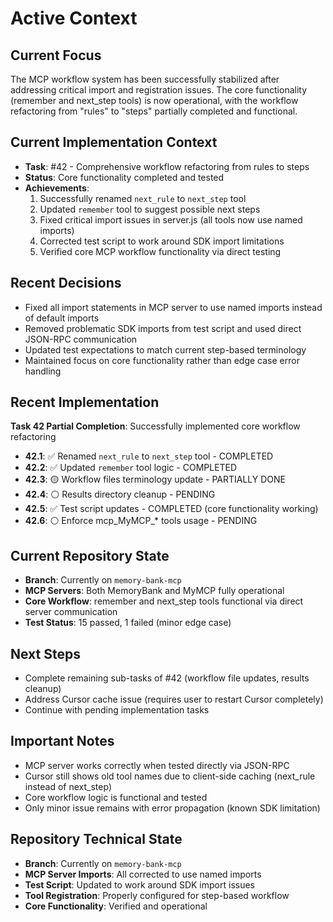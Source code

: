 # Active Context

## Current Focus
The MCP workflow system has been successfully stabilized after addressing critical import and registration issues. The core functionality (remember and next_step tools) is now operational, with the workflow refactoring from "rules" to "steps" partially completed and functional.

## Current Implementation Context
-   **Task**: #42 - Comprehensive workflow refactoring from rules to steps
-   **Status**: Core functionality completed and tested
-   **Achievements**: 
    1. Successfully renamed `next_rule` to `next_step` tool
    2. Updated `remember` tool to suggest possible next steps
    3. Fixed critical import issues in server.js (all tools now use named imports)
    4. Corrected test script to work around SDK import limitations
    5. Verified core MCP workflow functionality via direct testing

## Recent Decisions
- Fixed all import statements in MCP server to use named imports instead of default imports
- Removed problematic SDK imports from test script and used direct JSON-RPC communication
- Updated test expectations to match current step-based terminology
- Maintained focus on core functionality rather than edge case error handling

## Recent Implementation
**Task 42 Partial Completion**: Successfully implemented core workflow refactoring
- **42.1**: ✅ Renamed `next_rule` to `next_step` tool - COMPLETED
- **42.2**: ✅ Updated `remember` tool logic - COMPLETED  
- **42.3**: 🟡 Workflow files terminology update - PARTIALLY DONE
- **42.4**: ⚪️ Results directory cleanup - PENDING
- **42.5**: ✅ Test script updates - COMPLETED (core functionality working)
- **42.6**: ⚪️ Enforce mcp_MyMCP_* tools usage - PENDING

## Current Repository State
- **Branch**: Currently on `memory-bank-mcp`
- **MCP Servers**: Both MemoryBank and MyMCP fully operational
- **Core Workflow**: remember and next_step tools functional via direct server communication
- **Test Status**: 15 passed, 1 failed (minor edge case)

## Next Steps
- Complete remaining sub-tasks of #42 (workflow file updates, results cleanup)
- Address Cursor cache issue (requires user to restart Cursor completely)
- Continue with pending implementation tasks

## Important Notes
- MCP server works correctly when tested directly via JSON-RPC
- Cursor still shows old tool names due to client-side caching (next_rule instead of next_step)
- Core workflow logic is functional and tested
- Only minor issue remains with error propagation (known SDK limitation)

## Repository Technical State
- **Branch**: Currently on `memory-bank-mcp`
- **MCP Server Imports**: All corrected to use named imports
- **Test Script**: Updated to work around SDK import issues
- **Tool Registration**: Properly configured for step-based workflow
- **Core Functionality**: Verified and operational

